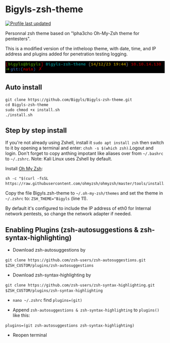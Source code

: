 # Bigyls-zsh-theme
[![Profile last updated](https://img.shields.io/github/last-commit/Bigyls/Bigyls-zsh-theme)](https://github.com/Bigyls/Bigyls-zsh-theme)

Personnal zsh theme based on "lpha3cho Oh-My-Zsh theme for pentesters".

This is a modified version of the intheloop theme, with date, time, and IP address and plugins added for penetration testing logging.

![screenshot](Bigyls-zsh-theme-screenshot.png)

## Auto install

```shell
git clone https://github.com/Bigyls/Bigyls-zsh-theme.git
cd Bigyls-zsh-theme
sudo chmod +x install.sh
./install.sh
```

## Step by step install

If you're not already using Zshell, install it `sudo apt install zsh` then switch to it by opening a terminal and enter: `chsh -s $(which zsh)`.Logout and login.
Don't forget to copy anthing impotant like aliases over from `~/.bashrc` to `~/.zshrc`. Note: Kali Linux uses Zshell by default.

Install [Oh My Zsh](https://ohmyz.sh/):
```shell
sh -c "$(curl -fsSL https://raw.githubusercontent.com/ohmyzsh/ohmyzsh/master/tools/install.sh)"
```

Copy the file Bigyls.zsh-theme to `~/.oh-my-zsh/themes` and set the theme in `~/.zshrc` to: `ZSH_THEME="Bigyls` (line 11).

By default it's configured to include the IP address of eth0 for Internal network pentests, so change the network adapter if needed.

## Enabling Plugins (zsh-autosuggestions & zsh-syntax-highlighting)
- Download zsh-autosuggestions by

 `git clone https://github.com/zsh-users/zsh-autosuggestions.git $ZSH_CUSTOM/plugins/zsh-autosuggestions`

- Download zsh-syntax-highlighting by

 `git clone https://github.com/zsh-users/zsh-syntax-highlighting.git $ZSH_CUSTOM/plugins/zsh-syntax-highlighting`

- `nano ~/.zshrc` find `plugins=(git)`

- Append `zsh-autosuggestions & zsh-syntax-highlighting` to  `plugins()` like this:

 `plugins=(git zsh-autosuggestions zsh-syntax-highlighting)`

- Reopen terminal
